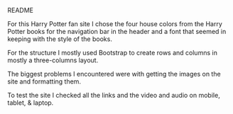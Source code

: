
  README
  
  For this Harry Potter fan site I chose the four house colors from the Harry Potter books
  for the navigation bar in the header and a font that seemed in keeping with the style of the books.
  
  For the structure I mostly used Bootstrap to create rows and columns in mostly a three-columns
  layout.  
  
  The biggest problems I encountered were with getting the images on the site and formatting them.
  
  To test the site I checked all the links and the video and audio on mobile, tablet, & laptop.
  
  